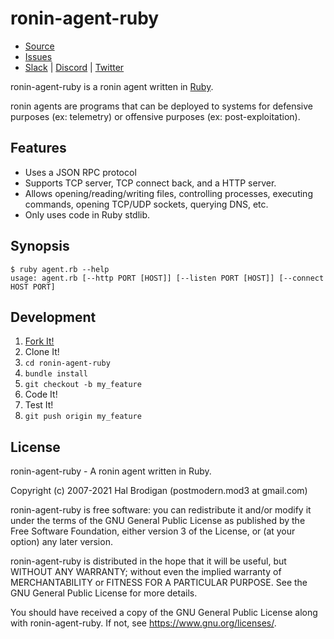 # ronin-agent-ruby

* [Source](https://github.com/ronin-rb/ronin-agent-ruby)
* [Issues](https://github.com/ronin-rb/ronin-agent-ruby/issues)
* [Slack](https://ronin-rb.slack.com) |
  [Discord](https://discord.gg/6WAb3PsVX9) |
  [Twitter](https://twitter.com/ronin_rb)

ronin-agent-ruby is a ronin agent written in [Ruby].

ronin agents are programs that can be deployed to systems for defensive purposes
(ex: telemetry) or offensive purposes (ex: post-exploitation).

## Features

* Uses a JSON RPC protocol
* Supports TCP server, TCP connect back, and a HTTP server.
* Allows opening/reading/writing files, controlling processes, executing
  commands, opening TCP/UDP sockets, querying DNS, etc.
* Only uses code in Ruby stdlib.

## Synopsis

```shell
$ ruby agent.rb --help
usage: agent.rb [--http PORT [HOST]] [--listen PORT [HOST]] [--connect HOST PORT]
```

## Development

1. [Fork It!](https://github.com/ronin-rb/ronin-agent-ruby/fork)
2. Clone It!
3. `cd ronin-agent-ruby`
4. `bundle install`
5. `git checkout -b my_feature`
6. Code It!
7. Test It!
8. `git push origin my_feature`

## License

ronin-agent-ruby - A ronin agent written in Ruby.

Copyright (c) 2007-2021 Hal Brodigan (postmodern.mod3 at gmail.com)

ronin-agent-ruby is free software: you can redistribute it and/or modify
it under the terms of the GNU General Public License as published by
the Free Software Foundation, either version 3 of the License, or
(at your option) any later version.

ronin-agent-ruby is distributed in the hope that it will be useful,
but WITHOUT ANY WARRANTY; without even the implied warranty of
MERCHANTABILITY or FITNESS FOR A PARTICULAR PURPOSE.  See the
GNU General Public License for more details.

You should have received a copy of the GNU General Public License
along with ronin-agent-ruby.  If not, see <https://www.gnu.org/licenses/>.

[Ruby]: https://www.ruby-lang.org/
